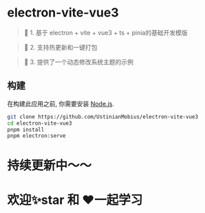 # electron-vite-vue3

> 🚀 1. 基于 electron + vite + vue3 + ts + pinia的基础开发模版

> 🚀 2. 支持热更新和一键打包

> 🚀 3. 提供了一个动态修改系统主题的示例

## 构建

在构建此应用之前, 你需要安装 [Node.js](https://nodejs.org).

```bash
git clone https://github.com/UstinianMobius/electron-vite-vue3
cd electron-vite-vue3
pnpm install
pnpm electron:serve
```

# 持续更新中～～ 
# 欢迎✨star 和 ❤️一起学习





